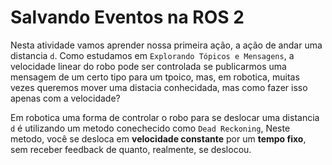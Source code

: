 # Salvando Eventos na ROS 2

Nesta atividade vamos aprender nossa primeira ação, a ação de andar uma distancia `d`.
Como estudamos em `Explorando Tópicos e Mensagens`, a velocidade linear do robo pode ser controlada se publicarmos uma mensagem de um certo tipo para um tpoico, mas, em robotica, muitas vezes queremos mover uma distacia conhecidada, mas como fazer isso apenas com a velocidade?

Em robotica uma forma de controlar o robo para se deslocar uma distancia `d` é utilizando um metodo conechecido como `Dead Reckoning`, Neste metodo, você se desloca em **velocidade constante** por um **tempo fixo**, sem receber feedback de quanto, realmente, se deslocou.


